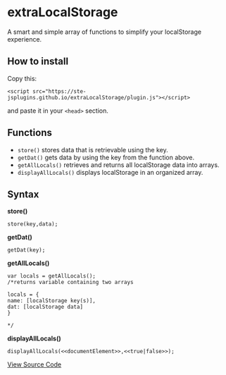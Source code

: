 # extraLocalStorage

A smart and simple array of functions to simplify your localStorage experience.

## How to install

Copy this:
```
<script src="https://ste-jsplugins.github.io/extraLocalStorage/plugin.js"></script>
```
and paste it in your `<head>` section.

## Functions

 - `store()` stores data that is retrievable using the key.
 - `getDat()` gets data by using the key from the function above.
 - `getAllLocals()` retrieves and returns all localStorage data into arrays.
 - `displayAllLocals()` displays localStorage in an organized array.

## Syntax

**store()** 
```
store(key,data);
```
**getDat()** 
```
getDat(key);
```
**getAllLocals()** 
```
var locals = getAllLocals();
/*returns variable containing two arrays

locals = {
name: [localStorage key(s)],
dat: [localStorage data]
}

*/
```
**displayAllLocals()** 
```
displayAllLocals(<<documentElement>>,<<true|false>>);
```
[View Source Code](https://ste-jsplugins.github.io/extraLocalStorage/openFromREADME.html)
